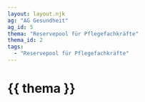 ```yaml
---
layout: layout.njk
ag: "AG Gesundheit"
ag_id: 5
thema: "Reservepool für Pflegefachkräfte"
thema_id: 2
tags:
  - "Reservepool für Pflegefachkräfte"
---
```


# {{ thema }}

